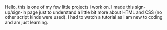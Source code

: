 Hello, this is one of my few little projects i work on. I made this sign-up/sign-in page just to understand a little bit more about HTML and CSS (no other script kinds were used).
I had to watch a tutorial as i am new to coding and am just learning.
